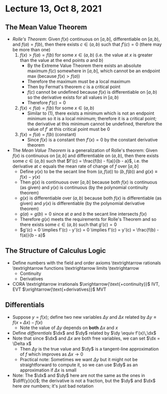# Lecture 13, Oct 8, 2021

## The Mean Value Theorem

* *Rolle's Theorem*: Given $f(x)$ continuous on $[a, b]$, differentiable on $[a, b)$, and $f(a) = f(b)$, then there exists $c \in (a, b)$ such that $f'(c) = 0$ (there may be more than one)
	1. $f(x) > f(a) = f(b)$ for some $x \in (a, b)$ (i.e. the value at $x$ is greater than the value at the end points $a$ and $b$)
		* By the Extreme Value Theorem there exists an absolute maximum $f(c)$ somewhere in $[a, b]$, which cannot be an endpoint max (because $f(x) > f(a)$)
		* Therefore the maximum must be a local maximum
		* Then by Fermat's theorem $c$ is a critical point
		* $f(c)$ cannot be undefined because $f(x)$ is differentiable on $[a, b)$ so the derivative exists for all values in $[a, b)$
		* Therefore $f'(c) = 0$
	2. $f(x) < f(a) = f(b)$ for some $x \in (a, b)$
		* Similar to (1), there exists a minimum which is not an endpoint minimum so it is a local minimum; therefore it is a critical point; the derivative at this minimum cannot be undefined, therefore the value of $f'$ at this critical point must be 0
	3. $f(x) = f(a) = f(b)$ (constant)
		* Since $f(x)$ is a constant then $f'(x) = 0$ by the constant derivative theorem
* The *Mean Value Theorem* is a generalization of Rolle's theorem: Given $f(x)$ is continuous on $[a, b]$ and differentiable on $(a, b)$, then there exists some $c \in (a, b)$ such that $f'(c) = \frac{f(b) - f(a)}{b - a}$, i.e. the derivative at $c$ equals the mean rate of change of $f$ over $[a, b]$
	* Define $y(x)$ to be the secant line from $(a, f(a))$ to $(b, f(b))$ and $g(x) \equiv f(x) - y(x)$
	* Then $g(x)$ is continuous over $[a, b]$ because both $f(x)$ is continuous (as given) and $y(x)$ is continuous (by the polynomial continuity theorem)
	* $g(x)$ is differentiable over $(a, b)$ because both $f(x)$ is differentiable (as given) and $y(x)$ is differentiable (by the polynomial derivative theorem)
	* $g(a) = g(b) = 0$ since at $a$ and $b$ the secant line intersects $f(x)$
	* Therefore $g(x)$ meets the requirements for Rolle's Theorem and so there exists some $c \in (a, b)$ such that $g'(c) = 0$
	* $g'(c) = 0 \implies f'(c) - y'(c) = 0 \implies f'(c) = y'(c) = \frac{f(b) - f(a)}{b - a}$

## The Structure of Calculus Logic

* Define numbers with the field and order axioms \textrightarrow rationals \textrightarrow functions \textrightarrow limits \textrightarrow
	* Continuity
	* Derivatives
* CORA \textrightarrow irrationals $\xrightarrow{\text{+continuity}}$ IVT, EVT $\xrightarrow{\text{+derivatives}}$ MVT

## Differentials

* Suppose $y = f(x)$; define two new variables $\Delta y$ and $\Delta x$ related by $\Delta y \equiv f(x + \Delta x) - f(x)$
	* Note the value of $\Delta y$ depends on **both** $\Delta x$ and $x$
* Define *differentials* $\dx$ and $\dy$ related by $\dy \equiv f'(x)\,\dx$
* Note that since $\dx$ and $\Delta x$ are both free variables, we can set $\dx = \Delta x$
	* Then $\Delta y$ is the true value and $\dy$ is a tangent-line approximation of $f$ which improves as $\Delta x \to 0$
	* Practical note: Sometimes we want $\Delta y$ but it might not be straightforward to compute it, so we can use $\dy$ as an approximation if $\Delta x$ is small
* Note: The $\dx$ and $\dy$ here are not the same as the ones in $\diff{y}{x}$; the derivative is not a fraction, but the $\dy$ and $\dx$ here *are* numbers; it's just bad notation

